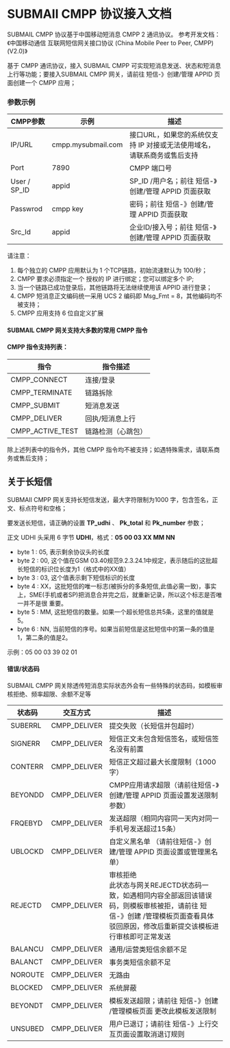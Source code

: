 # SUBMAIl CMPP 协议接入文档



SUBMAIL CMPP 协议基于中国移动短消息 CMPP 2 通讯协议。 
参考开发文档：《中国移动通信 互联网短信网关接口协议 (China Mobile Peer to Peer, CMPP) (V2.0)》



基于 CMPP 通讯协议，接入 SUBMAIL CMPP 可实现短消息发送、状态和短消息上行等功能；要接入SUBMAIL CMPP 网关，请前往 短信-》创建/管理 APPID 页面创建一个 CMPP 应用；





### 参数示例

| CMPP参数     | 示例               | 描述                                                         |
| ------------ | ------------------ | ------------------------------------------------------------ |
| IP/URL       | cmpp.mysubmail.com | 接口URL，如果您的系统仅支持 IP 对接或无法使用域名，请联系商务或售后支持 |
| Port         | 7890               | CMPP 端口号                                                  |
| User / SP_ID | appid              | SP_ID /用户名；前往 短信-》创建/管理 APPID 页面获取          |
| Passwrod     | cmpp key           | 密码；前往 短信-》创建/管理 APPID 页面获取                   |
| Src_Id       | appid              | 企业ID/接入号；前往 短信-》创建/管理 APPID 页面获取          |

请注意：

1. 每个独立的 CMPP 应用默认为 1 个TCP链路，初始流速默认为 100/秒；
2. CMPP 要求必须指定一个 授权的 IP 进行绑定；您可以绑定多个 IP;
3. 当一个链路已成功登录后，其他链路将无法继续使用该 APPID 进行登录；
4. CMPP 短消息正文编码统一采用 UCS 2 编码即 Msg_Fmt = 8，其他编码均不被支持；
5. CMPP 应用支持 6 位自定义扩展





#### SUBMAIL CMPP 网关支持大多数的常用 CMPP 指令

#### CMPP 指令支持列表：

| 指令             | 指令描述           |
| ---------------- | ------------------ |
| CMPP_CONNECT     | 连接/登录          |
| CMPP_TERMINATE   | 链路拆除           |
| CMPP_SUBMIT      | 短消息发送         |
| CMPP_DELIVER     | 回执/短消息上行    |
| CMPP_ACTIVE_TEST | 链路检测（心跳包） |

除上述列表中的指令外，其他 CMPP 指令均不被支持；如遇特殊需求，请联系商务或售后支持；



## 关于长短信

SUBMAIl CMPP 网关支持长短信发送，最大字符限制为1000 字，包含签名，正文、标点符号和空格；

要发送长短信，请正确的设置 **TP_udhi** 、 **Pk_total** 和 **Pk_number** 参数；

正文 UDHI 头采用 6 字节 **UDHI**，格式：**05 00 03 XX MM NN**

- byte 1 : 05, 表示剩余协议头的长度
- byte 2 : 00, 这个值在GSM 03.40规范9.2.3.24.1中规定，表示随后的这批超长短信的标识位长度为1（格式中的XX值）
- byte 3 : 03, 这个值表示剩下短信标识的长度
- byte 4 : XX，这批短信的唯一标志(被拆分的多条短信,此值必需一致)，事实上，SME(手机或者SP)把消息合并完之后，就重新记录，所以这个标志是否唯 一并不是很 重要。
- byte 5 : MM, 这批短信的数量。如果一个超长短信总共5条，这里的值就是5。
- byte 6 : NN, 当前短信的序号。如果当前短信是这批短信中的第一条的值是1，第二条的值是2。

示例：05 00 03 39 02 01





#### 错误/状态码

SUBMAIL CMPP 网关除透传短消息实际状态外会有一些特殊的状态码，如模板审核拒绝、频率超限、余额不足等

| 状态码  | 交互方式     | 描述                                                         |
| ------- | ------------ | ------------------------------------------------------------ |
| SUBERRL | CMPP_DELIVER | 提交失败（长短信并包超时）                                   |
| SIGNERR | CMPP_DELIVER | 短信正文未包含短信签名，或短信签名没有前置                   |
| CONTERR | CMPP_DELIVER | 短信正文超过最大长度限制（1000字）                           |
| BEYONDD | CMPP_DELIVER | CMPP应用请求超限（请前往短信-》创建/管理 APPID 页面设置发送限制参数） |
| FRQEBYD | CMPP_DELIVER | 发送超限（相同内容同一天内对同一手机号发送超过15条）         |
| UBLOCKD | CMPP_DELIVER | 自定义黑名单 （请前往短信-》创建/管理 APPID 页面设置或管理黑名单） |
| REJECTD | CMPP_DELIVER | 审核拒绝<br />此状态与网关REJECTD状态码一致，如遇相同内容全部返回该错误码，则模板审核被拒，请前往 短信-》创建 /管理模板页面查看具体驳回原因，修改后重新提交该模板进行审核即可正常发送 |
| BALANCU | CMPP_DELIVER | 通用/运营类短信余额不足                                      |
| BALANCT | CMPP_DELIVER | 事务类短信余额不足                                           |
| NOROUTE | CMPP_DELIVER | 无路由                                                       |
| BLOCKED | CMPP_DELIVER | 系统屏蔽                                                     |
| BEYONDT | CMPP_DELIVER | 模板发送超限；请前往 短信-》创建 /管理模板页面 更改此模板发送限制 |
| UNSUBED | CMPP_DELIVER | 用户已退订；请前往 短信-》上行交互页面设置取消退订规则       |

